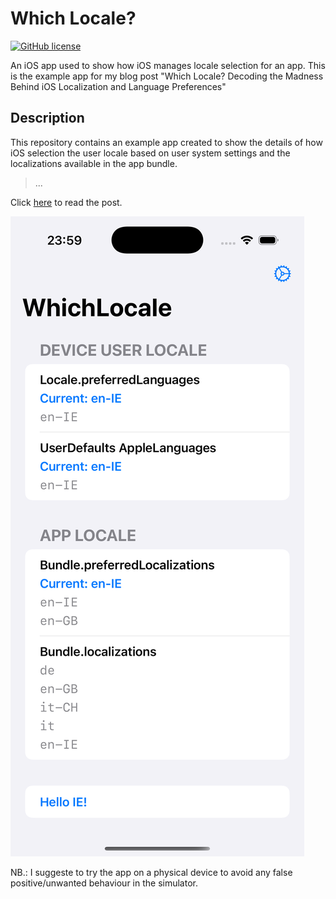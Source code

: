 # Which Locale?

[![GitHub license](https://img.shields.io/badge/license-MIT-blue.svg)](https://raw.githubusercontent.com/chicio/WhichLocale/main/LICENSE.md)

An iOS app used to show how iOS manages locale selection for an app. This is the example app for my blog post "Which Locale? Decoding the Madness Behind iOS Localization and Language Preferences"

## Description

This repository contains an example app created to show the details of how iOS selection the user locale based on user system settings and the 
localizations available in the app bundle.

> ...

Click [here](XXX "ios locale how does it work") to read the post.

!["app screenshot"](https://raw.githubusercontent.com/chicio/WhichLocale/refs/heads/main/app-screenshot.png)

NB.: I suggeste to try the app on a physical device to avoid any false positive/unwanted behaviour in the simulator.
